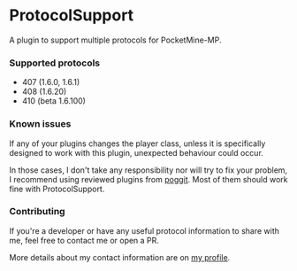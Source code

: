 # ProtocolSupport

A plugin to support multiple protocols for PocketMine-MP.

### Supported protocols

- 407 (1.6.0, 1.6.1)
- 408 (1.6.20)
- 410 (beta 1.6.100)

### Known issues

If any of your plugins changes the player class, unless it is specifically designed to work with this plugin, unexpected behaviour could occur.

In those cases, I don't take any responsibility nor will try to fix your problem, I recommend using reviewed plugins from [poggit](https://poggit.pmmp.io). Most of them should work fine with ProtocolSupport. 

### Contributing

If you're a developer or have any useful protocol information to share with me, feel free to contact me or open a PR. 

More details about my contact information are on [my profile](https://github.com/GiantQuartz).